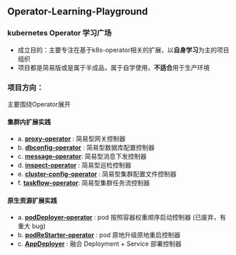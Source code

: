 ## Operator-Learning-Playground
### kubernetes Operator 学习广场

- 成立目的：主要专注在基于k8s-operator相关的扩展，以**自身学习**为主的项目组织
- 项目都是简易版或是属于半成品，属于自学使用，**不适合**用于生产环境

### 项目方向：
主要围绕Operator展开

#### 集群内扩展实践

- a. [**proxy-operator**](https://github.com/Operator-Learning-Playground/proxy-operator) : 简易型网关控制器
- b. [**dbconfig-operator**](https://github.com/Operator-Learning-Playground/dbconfig-operator) : 简易型数据库配置控制器
- c. [**message-operator**](https://github.com/Operator-Learning-Playground/message-operator): 简易型消息下发控制器
- d. [**inspect-operator**](https://github.com/Operator-Learning-Playground/inspect-operator) : 简易型巡检控制器
- e. [**cluster-config-operator**](https://github.com/Operator-Learning-Playground/cluster-config-operator) : 简易型集群配置文件控制器
- f. [**taskflow-operator**](https://github.com/Operator-Learning-Playground/taskflow-operator): 简易型集群任务流控制器



#### 原生资源扩展实践

- a. [**podDeployer-operator**](https://github.com/Operator-Learning-Playground/podDeployer-operator) : pod 按照容器权重顺序启动控制器 (已废弃，有重大 bug)
- b. [**podReStarter-operator**](https://github.com/Operator-Learning-Playground/podReStarter-operator) : pod 原地升级原地重启控制器
- c. [**AppDeployer**](https://github.com/Operator-Learning-Playground/Kubernetes-operator-AppDeployer) : 融合 Deployment + Service 部署控制器
